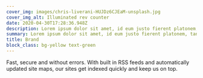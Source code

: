 ```yaml
---
cover_img: images/chris-liverani-HUJDz6CJEaM-unsplash.jpg
cover_img_alt: Illuminated rev counter
date: 2020-04-30T17:28:36.948Z
description: Lorem ipsum dolor sit amet, id eum justo fierent platonem, tantas iriure interpretaris nec in. Sensibus convenire splendide eu nec, posse summo euismod te qui.
summary: Lorem ipsum dolor sit amet, id eum justo fierent platonem, tantas iriure interpretaris nec in. Sensibus convenire splendide eu nec, posse summo euismod te qui.
title: Brand
block_class: bg-yellow text-green
---
```


Fast, secure and without errors. With built in RSS feeds and automatically updated site maps, our sites get indexed quickly and keep us on top.

